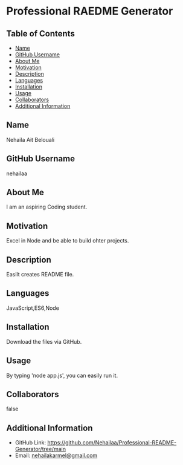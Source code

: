 # Professional RAEDME Generator

  ## Table of Contents
  - [Name](#userName)
  - [GitHub Username](#github)
  - [About Me](#about)
  - [Motivation](#motivation)
  - [Description](#description)
  - [Languages](#languages)
  - [Installation](#installation)
  - [Usage](#usage)
  - [Collaborators](#confirmCredits)
  - [Additional Information](#additional-info)

  ## Name
  Nehaila Ait Belouali

  ## GitHub Username
  nehailaa

  ## About Me
  I am an aspiring Coding student.

  ## Motivation
  Excel in Node and be able to build ohter projects.

  ## Description
  Easilt creates README file.

  ## Languages
  JavaScript,ES6,Node

  ## Installation
  Download the files via GitHub.

  ## Usage
  By typing 'node app.js', you can easily run it.

  ## Collaborators
  false

  ## Additional Information
  - GitHub Link: https://github.com/Nehailaa/Professional-README-Generator/tree/main
  - Email: nehailakarmel@gmail.com